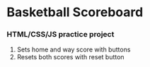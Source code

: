 # Basketball Scoreboard

### HTML/CSS/JS practice project

1. Sets home and way score with buttons
2. Resets both scores with reset button
